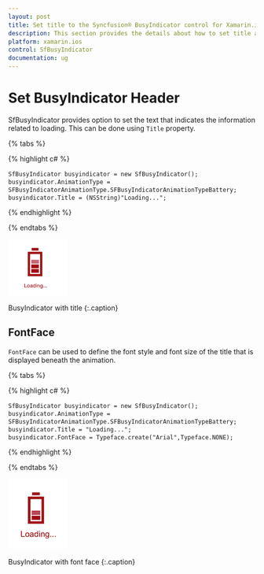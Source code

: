 ```yaml
---
layout: post
title: Set title to the Syncfusion® BusyIndicator control for Xamarin.iOS
description: This section provides the details about how to set title and fontface to BusyIndicator control for Xamarin.iOS
platform: xamarin.ios
control: SfBusyIndicator
documentation: ug
---
```


# Set BusyIndicator Header

SfBusyIndicator provides option to set the text that indicates the information related to loading. This can be done using `Title` property.

{% tabs %}

{% highlight c# %}

	SfBusyIndicator busyindicator = new SfBusyIndicator();
	busyindicator.AnimationType = SFBusyIndicatorAnimationType.SFBusyIndicatorAnimationTypeBattery;
	busyindicator.Title = (NSString)"Loading...";
	
{% endhighlight %} 

{% endtabs %}

![The Title_img1](images/Title_img1.png)                  

BusyIndicator with title
{:.caption}


## FontFace

`FontFace` can be used to define the font style and font size of the title that is displayed beneath the animation.

{% tabs %}

{% highlight c# %}

	SfBusyIndicator busyindicator = new SfBusyIndicator();
	busyindicator.AnimationType = SFBusyIndicatorAnimationType.SFBusyIndicatorAnimationTypeBattery;
	busyindicator.Title = "Loading...";
	busyindicator.FontFace = Typeface.create("Arial",Typeface.NONE);

{% endhighlight %}

{% endtabs %}

![The Title_img2](images/Title_img2.png)                         

BusyIndicator with font face
{:.caption}

